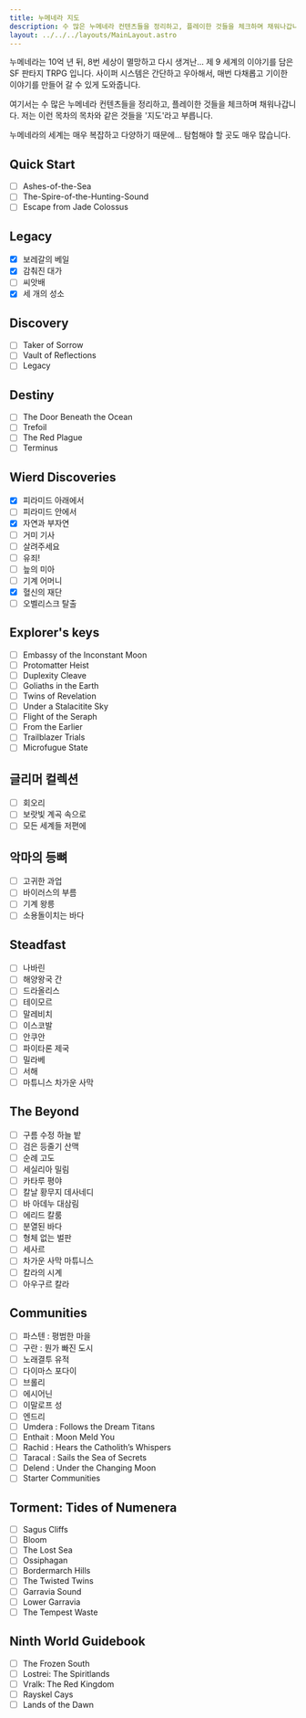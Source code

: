 ```yaml
---
title: 누메네라 지도
description: 수 많은 누메네라 컨텐츠들을 정리하고, 플레이한 것들을 체크하며 채워나갑니다.
layout: ../../../layouts/MainLayout.astro
---
```


누메네라는 10억 년 뒤, 8번 세상이 멸망하고 다시 생겨난... 제 9 세계의 이야기를 담은 SF 판타지 TRPG 입니다. 사이퍼 시스템은 간단하고 우아해서, 매번 다채롭고 기이한 이야기를 만들어 갈 수 있게 도와줍니다.

여기서는 수 많은 누메네라 컨텐츠들을 정리하고, 플레이한 것들을 체크하며 채워나갑니다. 저는 이런 목차의 목차와 같은 것들을 '지도'라고 부릅니다.

누메네라의 세계는 매우 복잡하고 다양하기 때문에... 탐험해야 할 곳도 매우 많습니다.

## Quick Start

- [ ] Ashes-of-the-Sea
- [ ] The-Spire-of-the-Hunting-Sound
- [ ] Escape from Jade Colossus

## Legacy

- [x] 보레갈의 베일
- [x] 감춰진 대가
- [ ] 씨앗배
- [x] 세 개의 성소

## Discovery

- [ ] Taker of Sorrow
- [ ] Vault of Reflections
- [ ] Legacy

## Destiny

- [ ] The Door Beneath the Ocean
- [ ] Trefoil
- [ ] The Red Plague
- [ ] Terminus

## Wierd Discoveries

- [x] 피라미드 아래에서
- [ ] 피라미드 안에서
- [x] 자연과 부자연
- [ ] 거미 기사
- [ ] 살려주세요
- [ ] 유죄!	
- [ ] 늪의 미아
- [ ] 기계 어머니
- [x] 혈신의 재단
- [ ] 오벨리스크 탈출

## Explorer's keys

- [ ] Embassy of the Inconstant Moon
- [ ] Protomatter Heist
- [ ] Duplexity Cleave
- [ ] Goliaths in the Earth
- [ ] Twins of Revelation
- [ ] Under a Stalacitite Sky
- [ ] Flight of the Seraph
- [ ] From the Earlier
- [ ] Trailblazer Trials
- [ ] Microfugue State

## 글리머 컬렉션

- [ ] 회오리
- [ ] 보랏빛 계곡 속으로
- [ ] 모든 세계들 저편에

## 악마의 등뼈

- [ ] 고귀한 과업
- [ ] 바이러스의 부름
- [ ] 기계 왕릉
- [ ] 소용돌이치는 바다

## Steadfast

- [ ] 나바린
- [ ] 해양왕국 간
- [ ] 드라올리스
- [ ] 테이모르
- [ ] 말레비치
- [ ] 이스코발
- [ ] 안쿠안
- [ ] 파이타론 제국
- [ ] 밀라베
- [ ] 서해
- [ ] 마튜니스 차가운 사막

## The Beyond

- [ ] 구름 수정 하늘 밭
- [ ] 검은 등줄기 산맥
- [ ] 순례 고도
- [ ] 세실리아 밀림
- [ ] 카타루 평야
- [ ] 칼날 황무지 데사네디
- [ ] 바 아데누 대삼림
- [ ] 에리드 칼룸
- [ ] 분열된 바다
- [ ] 형체 없는 벌판
- [ ] 세사르
- [ ] 차가운 사막 마튜니스
- [ ] 칼라의 시계
- [ ] 아우구르 칼라

## Communities

- [ ] 파스텐 : 평범한 마을
- [ ] 구란 : 뭔가 빠진 도시
- [ ] 노래결투 유적
- [ ] 다이마스 포다이
- [ ] 브롤리
- [ ] 에시어닌
- [ ] 이말로프 성
- [ ] 엔드리 
- [ ] Umdera : Follows the Dream Titans
- [ ] Enthait : Moon Meld You
- [ ] Rachid : Hears the Catholith’s Whispers
- [ ] Taracal : Sails the Sea of Secrets
- [ ] Delend : Under the Changing Moon
- [ ] Starter Communities

## Torment: Tides of Numenera

- [ ] Sagus Cliffs
- [ ] Bloom
- [ ] The Lost Sea
- [ ] Ossiphagan
- [ ] Bordermarch Hills
- [ ] The Twisted Twins
- [ ] Garravia Sound
- [ ] Lower Garravia
- [ ] The Tempest Waste 

## Ninth World Guidebook

- [ ] The Frozen South
- [ ] Lostrei: The Spiritlands
- [ ] Vralk: The Red Kingdom
- [ ] Rayskel Cays
- [ ] Lands of the Dawn 
<!-- 
## Into the Outside

## Into the Night

## Into the Deep

## Voices of the Datasphere

## Priest of the Aeons

## Building Tomorrow

## Numenera Technology Compendium

## Ninth World Bestiary 1, 2, 3 -->
